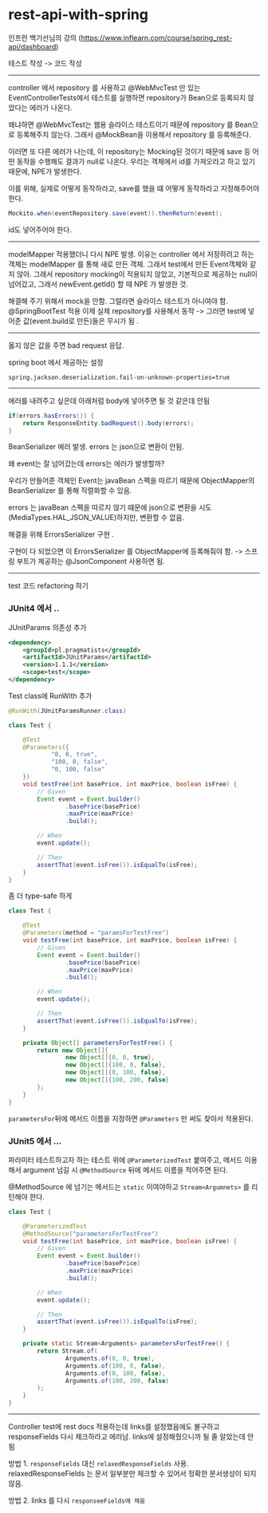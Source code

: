 # rest-api-with-spring
인프런 백기선님의 강의 (https://www.inflearn.com/course/spring_rest-api/dashboard)

테스트 작성 -> 코드 작성

---

controller 에서 repository 를 사용하고 
@WebMvcTest 만 있는 EventControllerTests에서 테스트를 실행하면 repository가 Bean으로 등록되지 않았다는 에러가 나온다.  

왜냐하면 @WebMvcTest는 웹용 슬라이스 테스트이기 때문에 repository 를 Bean으로 등록해주지 않는다. 
그래서 @MockBean을 이용해서 repository 를 등록해준다. 

이러면 또 다른 에러가 나는데, 이 repository는 Mocking된 것이기 때문에 save 등 어떤 동작을 수행해도 결과가 null로 나온다. 
우리는 객체에서 id를 가져오라고 하고 있기 때문에, NPE가 발생한다.

이를 위해, 실제로 어떻게 동작하라고, save를 했을 떄 어떻게 동작하라고 지정해주어야 한다. 
```java
Mockito.when(eventRepository.save(event)).thenReturn(event);
```
id도 넣어주어야 한다. 

---

modelMapper 적용했더니 다시 NPE 발생.
이유는 controller 에서 저장하려고 하는 객체는 modelMapper 를 통해 새로 만든 객체. 
그래서 test에서 만든 Event객체와 같지 않아. 그래서 repository mocking이 적용되지 않았고, 기본적으로 제공하는 null이 넘어갔고, 그래서 newEvent.getId() 할 때 NPE 가 발생한 것.

해결해 주기 위해서 mock을 안함. 그럴라면 슬라이스 테스트가 아니여야 함. @SpringBootTest 적용
이제 실제 repository를 사용해서 동작 -> 그러면 test에 넣어준 값(event.build로 만든)들은 무시가 됨 .

---

옳지 않은 값을 주면 bad request 응답.

spring boot 에서 제공하는 설정

```properties
spring.jackson.deserialization.fail-on-unknown-properties=true
```

---

에러를 내려주고 싶은데 아래처럼 body에 넣어주면 될 것 같은데 안됨 
```java
if(errors.hasErrors()) {
    return ResponseEntity.badRequest().body(errors);
}
```
BeanSerializer 에러 발생. errors 는 json으로 변환이 안됨. 

왜 event는 잘 넘어갔는데 errors는 에러가 발생할까? 

우리가 만들어준 객체인 Event는 javaBean 스펙을 따르기 때문에 ObjectMapper의 BeanSerializer 를 통해 직렬화할 수 있음.

errors 는 javaBean 스펙을 따르지 않기 떄문에 json으로 변환을 시도(MediaTypes.HAL_JSON_VALUE)하지만, 변환할 수 없음.

해결을 위해 ErrorsSerializer 구현 .

구현이 다 되었으면 이 ErrorsSerializer 를 ObjectMapper에 등록해줘야 함. -> 스프링 부트가 제공하는 @JsonComponent 사용하면 됨. 

---

test 코드 refactoring 하기 

### JUnit4 에서 .. 

JUnitParams 의존성 추가 
```xml
<dependency>
    <groupId>pl.pragmatists</groupId>
    <artifactId>JUnitParams</artifactId>
    <version>1.1.1</version>
    <scope>test</scope>
</dependency>
```

Test class에 RunWith 추가
```java
@RunWith(JUnitParamsRunner.class)
```

```java
class Test {

    @Test
    @Parameters({
            "0, 0, true",
            "100, 0, false",
            "0, 100, false"
    })
    void testFree(int basePrice, int maxPrice, boolean isFree) {
        // Given
        Event event = Event.builder()
                .basePrice(basePrice)
                .maxPrice(maxPrice)
                .build();

        // When
        event.update();

        // Then
        assertThat(event.isFree()).isEqualTo(isFree);
    }
}
```

좀 더 type-safe 하게
```java
class Test {

    @Test
    @Parameters(method = "paramsForTestFree")
    void testFree(int basePrice, int maxPrice, boolean isFree) {
        // Given
        Event event = Event.builder()
                .basePrice(basePrice)
                .maxPrice(maxPrice)
                .build();

        // When
        event.update();

        // Then
        assertThat(event.isFree()).isEqualTo(isFree);
    }

    private Object[] parametersForTestFree() {
        return new Object[]{
                new Object[]{0, 0, true},
                new Object[]{100, 0, false},
                new Object[]{0, 100, false},
                new Object[]{100, 200, false}
        };
    }
}
```

`parametersFor`뒤에 메서드 이름을 지정하면 `@Parameters` 만 써도 찾아서 적용된다.  


### JUnit5 에서 ... 

파라미터 테스트하고자 하는 테스트 위에 `@ParameterizedTest` 붙여주고, 메서드 이용해서 argument 넘길 시 `@MethodSource` 뒤에 메서드 이름을 적어주면 된다. 

@MethodSource 에 넘기는 메서드는 `static` 이여야하고 `Stream<Argumnets>` 를 리턴해야 한다. 

```java
class Test {

    @ParameterizedTest
    @MethodSource("parametersForTestFree")
    void testFree(int basePrice, int maxPrice, boolean isFree) {
        // Given
        Event event = Event.builder()
                .basePrice(basePrice)
                .maxPrice(maxPrice)
                .build();

        // When
        event.update();

        // Then
        assertThat(event.isFree()).isEqualTo(isFree);
    }

    private static Stream<Arguments> parametersForTestFree() {
        return Stream.of(
                Arguments.of(0, 0, true),
                Arguments.of(100, 0, false),
                Arguments.of(0, 100, false),
                Arguments.of(100, 200, false)
        );
    }
}
```

---

Controller test에  rest docs 적용하는데 links를 설정했음에도 불구하고 responseFields 다시 체크하라고 에러남.
links에 설정해줬으니까 될 줄 알았는데 안됨 

방법 1. `responseFields` 대신 `relaxedResponseFields` 사용. relaxedResponseFields 는 문서 일부분만 체크할 수 있어서 정확한 문서생성이 되지 않음.

방법 2. links 를 다시 `responseeFields에 채움`  
